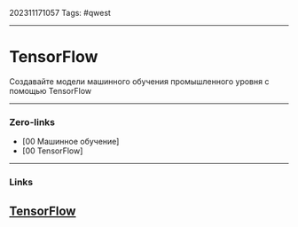 202311171057
Tags: #qwest 

---
# TensorFlow

 Создавайте модели машинного обучения промышленного уровня с помощью TensorFlow

---
### Zero-links

- [00 Машинное обучение]
- [00 TensorFlow]

---
### Links
[TensorFlow](https://www.tensorflow.org/)
-